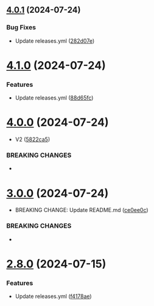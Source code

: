 ## [4.0.1](https://github.com/Pradumnasaraf/BioDrop-CLI/compare/v4.1.0...v4.0.1) (2024-07-24)


### Bug Fixes

* Update releases.yml ([282d07e](https://github.com/Pradumnasaraf/BioDrop-CLI/commit/282d07eb4040ec70dc98cc651ec67fc0d74326b5))



# [4.1.0](https://github.com/Pradumnasaraf/BioDrop-CLI/compare/v4.0.0...v4.1.0) (2024-07-24)


### Features

* Update releases.yml ([88d65fc](https://github.com/Pradumnasaraf/BioDrop-CLI/commit/88d65fc456f1a749145ab8e2615bb79e51356faa))



# [4.0.0](https://github.com/Pradumnasaraf/BioDrop-CLI/compare/v3.0.0...v4.0.0) (2024-07-24)


* V2 ([5822ca5](https://github.com/Pradumnasaraf/BioDrop-CLI/commit/5822ca5d7209f7c5a09d3a17f348862f2f5da806))


### BREAKING CHANGES

* 



# [3.0.0](https://github.com/Pradumnasaraf/BioDrop-CLI/compare/v2.8.0...v3.0.0) (2024-07-24)


* BREAKING CHANGE: Update README.md ([ce0ee0c](https://github.com/Pradumnasaraf/BioDrop-CLI/commit/ce0ee0c9c47e29f7f76456086f9e7627f22fef9b))


### BREAKING CHANGES

* 



# [2.8.0](https://github.com/Pradumnasaraf/BioDrop-CLI/compare/v2.7.3...v2.8.0) (2024-07-15)


### Features

* Update releases.yml ([f4178ae](https://github.com/Pradumnasaraf/BioDrop-CLI/commit/f4178aee72148b895be2875583ed1ae62e3e0d00))



